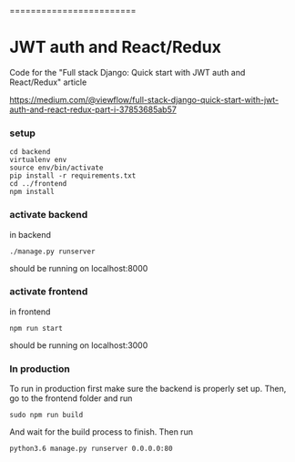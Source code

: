 ========================
# JWT auth and React/Redux

Code for the "Full stack Django: Quick start with JWT auth and React/Redux" article


https://medium.com/@viewflow/full-stack-django-quick-start-with-jwt-auth-and-react-redux-part-i-37853685ab57

### setup

```
cd backend
virtualenv env
source env/bin/activate
pip install -r requirements.txt
cd ../frontend
npm install
```

### activate backend

in backend

```
./manage.py runserver
```

should be running on localhost:8000

### activate frontend

in frontend

```
npm run start
```

should be running on localhost:3000

### In production


To run in production first make sure the backend is properly set up. Then, go to the frontend folder and run 

```
sudo npm run build
```

And wait for the build process to finish. Then run

```
python3.6 manage.py runserver 0.0.0.0:80
```
